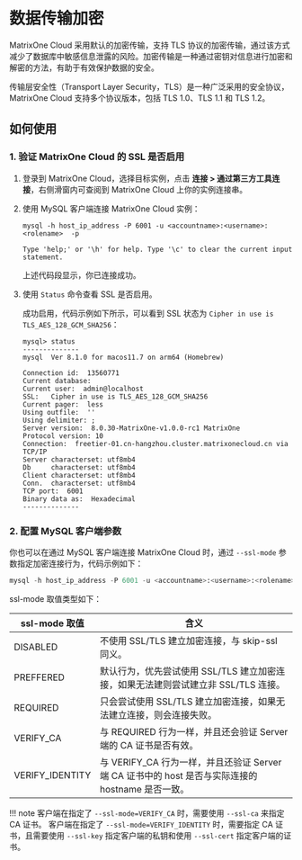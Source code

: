 # 数据传输加密

MatrixOne Cloud 采用默认的加密传输，支持 TLS 协议的加密传输，通过该方式减少了数据库中敏感信息泄露的风险。加密传输是一种通过密钥对信息进行加密和解密的方法，有助于有效保护数据的安全。

传输层安全性（Transport Layer Security，TLS）是一种广泛采用的安全协议，MatrixOne Cloud 支持多个协议版本，包括 TLS 1.0、TLS 1.1 和 TLS 1.2。

## 如何使用

### 1. 验证 MatrixOne Cloud 的 SSL 是否启用

1. 登录到 MatrixOne Cloud，选择目标实例，点击 **连接 > 通过第三方工具连接**，右侧滑窗内可查阅到 MatrixOne Cloud 上你的实例连接串。

2. 使用 MySQL 客户端连接 MatrixOne Cloud 实例：

    ```
    mysql -h host_ip_address -P 6001 -u <accountname>:<username>:<rolename>  -p

    Type 'help;' or '\h' for help. Type '\c' to clear the current input statement.
    ```

    上述代码段显示，你已连接成功。

3. 使用 `Status` 命令查看 SSL 是否启用。

    成功启用，代码示例如下所示，可以看到 SSL 状态为 `Cipher in use is TLS_AES_128_GCM_SHA256`：

    ```
    mysql> status
    --------------
    mysql  Ver 8.1.0 for macos11.7 on arm64 (Homebrew)

    Connection id:  13560771
    Current database:
    Current user:  admin@localhost
    SSL:   Cipher in use is TLS_AES_128_GCM_SHA256
    Current pager:  less
    Using outfile:  ''
    Using delimiter: ;
    Server version:  8.0.30-MatrixOne-v1.0.0-rc1 MatrixOne
    Protocol version: 10
    Connection:  freetier-01.cn-hangzhou.cluster.matrixonecloud.cn via TCP/IP
    Server characterset: utf8mb4
    Db     characterset: utf8mb4
    Client characterset: utf8mb4
    Conn.  characterset: utf8mb4
    TCP port:  6001
    Binary data as:  Hexadecimal
    --------------
    ```

### 2. 配置 MySQL 客户端参数

你也可以在通过 MySQL 客户端连接 MatrixOne Cloud 时，通过 `--ssl-mode` 参数指定加密连接行为，代码示例如下：

```sql
mysql -h host_ip_address -P 6001 -u <accountname>:<username>:<rolename>  -p --ssl-mode=PREFFERED
```

ssl-mode 取值类型如下：

|ssl-mode 取值 | 含义|
|---|---|
|DISABLED|不使用 SSL/TLS 建立加密连接，与 skip-ssl 同义。|
|PREFFERED|默认行为，优先尝试使用 SSL/TLS 建立加密连接，如果无法建则尝试建立非 SSL/TLS 连接。|
|REQUIRED|只会尝试使用 SSL/TLS 建立加密连接，如果无法建立连接，则会连接失败。|
|VERIFY_CA|与 REQUIRED 行为一样，并且还会验证 Server 端的 CA 证书是否有效。|
|VERIFY_IDENTITY|与 VERIFY_CA 行为一样，并且还验证 Server 端 CA 证书中的 host 是否与实际连接的 hostname 是否一致。|

!!! note
    客户端在指定了 `--ssl-mode=VERIFY_CA` 时，需要使用 `--ssl-ca` 来指定 CA 证书。
    客户端在指定了 `--ssl-mode=VERIFY_IDENTITY` 时，需要指定 CA 证书，且需要使用 `--ssl-key` 指定客户端的私钥和使用 `--ssl-cert` 指定客户端的证书。
